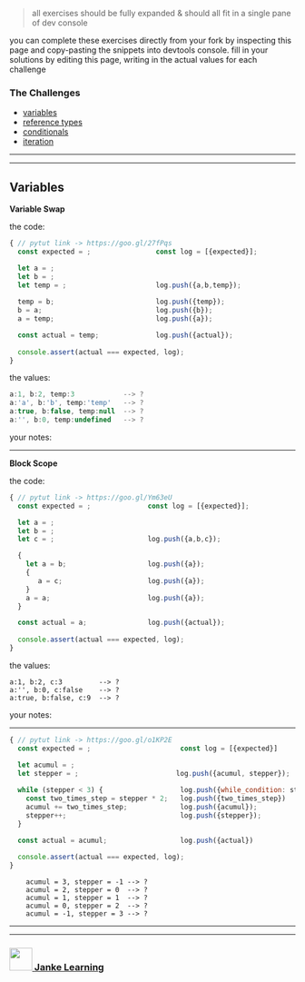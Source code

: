 > all exercises should be fully expanded & should all fit in a single pane of dev console

you can complete these exercises directly from your fork by inspecting this page and copy-pasting the snippets into devtools console. fill in your solutions by editing this page, writing in the actual values for each challenge

### The Challenges
* [variables](#variables)  
* [reference types](#reference-types)  
* [conditionals](#conditionals)  
* [iteration](#iteration)

---
---

## Variables 

**Variable Swap**  

the code:
```js
{ // pytut link -> https://goo.gl/27fPqs
  const expected = ;                const log = [{expected}];

  let a = ;                        
  let b = ;                        
  let temp = ;                      log.push({a,b,temp});
   
  temp = b;                         log.push({temp});
  b = a;                            log.push({b});
  a = temp;                         log.push({a});

  const actual = temp;              log.push({actual});
  
  console.assert(actual === expected, log);
}
```
the values:
```js
a:1, b:2, temp:3            --> ?
a:'a', b:'b', temp:'temp'   --> ?
a:true, b:false, temp:null  --> ?
a:'', b:0, temp:undefined   --> ?
```
your notes:

---

**Block Scope**

the code:
```js
{ // pytut link -> https://goo.gl/Ym63eU
  const expected = ;              const log = [{expected}];

  let a = ;                        
  let b = ;  
  let c = ;                       log.push({a,b,c});

  {
    let a = b;                    log.push({a});
    {
       a = c;                     log.push({a});
    }
    a = a;                        log.push({a});
  }

  const actual = a;               log.push({actual});
  
  console.assert(actual === expected, log);
}
```
the values:
```
a:1, b:2, c:3         --> ?
a:'', b:0, c:false    --> ?
a:true, b:false, c:9  --> ?
```
your notes:  

---

```js
{ // pytut link -> https://goo.gl/o1KP2E
  const expected = ;                      const log = [{expected}]

  let acumul = ;             
  let stepper = ;                        log.push({acumul, stepper});
    
  while (stepper < 3) {                   log.push({while_condition: stepper<3});
    const two_times_step = stepper * 2;   log.push({two_times_step})
    acumul += two_times_step;             log.push({acumul});
    stepper++;                            log.push({stepper});
  }

  const actual = acumul;                  log.push({actual})
  
  console.assert(actual === expected, log);
}
```
```
    acumul = 3, stepper = -1 --> ?
    acumul = 2, stepper = 0  --> ?
    acumul = 1, stepper = 1  --> ?
    acumul = 0, stepper = 2  --> ?
    acumul = -1, stepper = 3 --> ?
```
___
___
### <a href="http://janke-learning.org" target="_blank"><img src="https://user-images.githubusercontent.com/18554853/50098409-22575780-021c-11e9-99e1-962787adaded.png" width="40" height="40"></img> Janke Learning</a>

